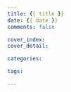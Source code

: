 ```yaml
---
title: {{ title }}
date: {{ date }}
comments: false

cover_index: 
cover_detail: 

categories:

tags:

---
```

